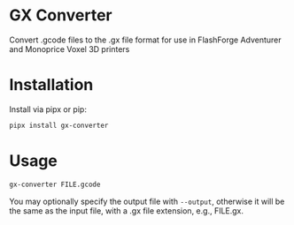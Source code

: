 # GX Converter
Convert .gcode files to the .gx file format for use in FlashForge Adventurer and Monoprice Voxel 3D printers

# Installation

Install via pipx or pip:
~~~sh
pipx install gx-converter
~~~

# Usage

~~~sh
gx-converter FILE.gcode
~~~
You may optionally specify the output file with `--output`, otherwise it will be the same as the input file, 
with a .gx file extension, e.g., FILE.gx.